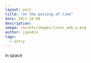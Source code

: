 ```yaml
---
layout: post
title: "on the passing of time"
date: 2017-10-09
description: 
image: /assets/images/icons_web_a.png
author: jxpedro
tags:
  - entry
---
```

in space